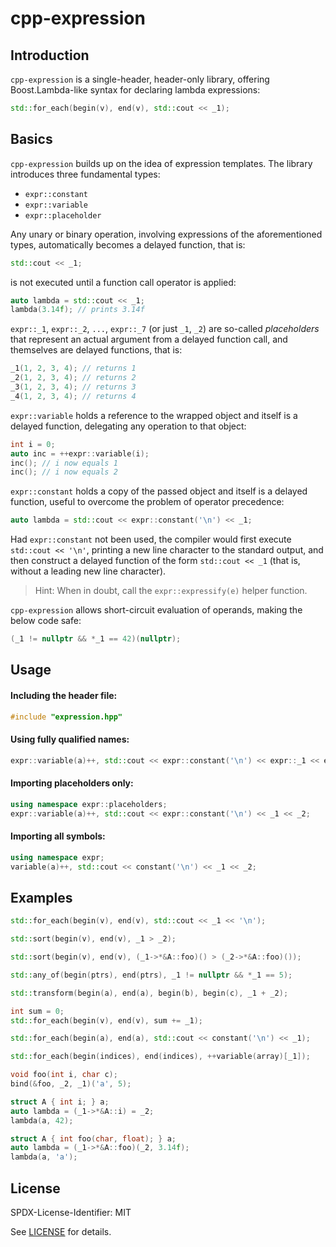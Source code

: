 cpp-expression
==============

Introduction
------------

`cpp-expression` is a single-header, header-only library, offering Boost.Lambda-like syntax for declaring lambda expressions:

```cpp
std::for_each(begin(v), end(v), std::cout << _1);
```

Basics
------

`cpp-expression` builds up on the idea of expression templates. The library introduces three fundamental types:

- `expr::constant`
- `expr::variable`
- `expr::placeholder`

Any unary or binary operation, involving expressions of the aforementioned types, automatically becomes a delayed function, that is:

```cpp
std::cout << _1;
```

is not executed until a function call operator is applied:

```cpp
auto lambda = std::cout << _1;
lambda(3.14f); // prints 3.14f
```

`expr::_1`, `expr::_2`, `...`, `expr::_7` (or just `_1`, `_2`) are so-called *placeholders* that represent an actual argument from a delayed function call, and themselves are delayed functions, that is:

```cpp
_1(1, 2, 3, 4); // returns 1
_2(1, 2, 3, 4); // returns 2
_3(1, 2, 3, 4); // returns 3
_4(1, 2, 3, 4); // returns 4
```

`expr::variable` holds a reference to the wrapped object and itself is a delayed function, delegating any operation to that object:

```cpp
int i = 0;
auto inc = ++expr::variable(i);
inc(); // i now equals 1
inc(); // i now equals 2
```

`expr::constant` holds a copy of the passed object and itself is a delayed function, useful to overcome the problem of operator precedence:

```cpp
auto lambda = std::cout << expr::constant('\n') << _1;
```

Had `expr::constant` not been used, the compiler would first execute `std::cout << '\n'`, printing a new line character to the standard output, and then construct a delayed function of the form `std::cout << _1` (that is, without a leading new line character).

> Hint: When in doubt, call the `expr::expressify(e)` helper function.

`cpp-expression` allows short-circuit evaluation of operands, making the below code safe:

```cpp
(_1 != nullptr && *_1 == 42)(nullptr);
```

Usage
-----

#### Including the header file:

```cpp
#include "expression.hpp"
```

#### Using fully qualified names:

```cpp
expr::variable(a)++, std::cout << expr::constant('\n') << expr::_1 << expr::_2;
```

#### Importing placeholders only:

```cpp
using namespace expr::placeholders;
expr::variable(a)++, std::cout << expr::constant('\n') << _1 << _2;
```

#### Importing all symbols:

```cpp
using namespace expr;
variable(a)++, std::cout << constant('\n') << _1 << _2;
```

Examples
--------

```cpp
std::for_each(begin(v), end(v), std::cout << _1 << '\n');
```

```cpp
std::sort(begin(v), end(v), _1 > _2);
```

```cpp
std::sort(begin(v), end(v), (_1->*&A::foo)() > (_2->*&A::foo)());
```

```cpp
std::any_of(begin(ptrs), end(ptrs), _1 != nullptr && *_1 == 5);
```

```cpp
std::transform(begin(a), end(a), begin(b), begin(c), _1 + _2);
```

```cpp
int sum = 0;
std::for_each(begin(v), end(v), sum += _1);
```

```cpp
std::for_each(begin(a), end(a), std::cout << constant('\n') << _1);
```

```cpp
std::for_each(begin(indices), end(indices), ++variable(array)[_1]);
```

```cpp
void foo(int i, char c);
bind(&foo, _2, _1)('a', 5);
```

```cpp
struct A { int i; } a;
auto lambda = (_1->*&A::i) = _2;
lambda(a, 42);
```

```cpp
struct A { int foo(char, float); } a;
auto lambda = (_1->*&A::foo)(_2, 3.14f);
lambda(a, 'a');
```

License
-------

SPDX-License-Identifier: MIT

See [LICENSE](./LICENSE) for details.
